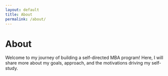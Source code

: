 ```yaml
---
layout: default
title: About
permalink: /about/
---
```


# About
Welcome to my journey of building a self-directed MBA program! Here, I will share more about my goals, approach, and the motivations driving my self-study.
